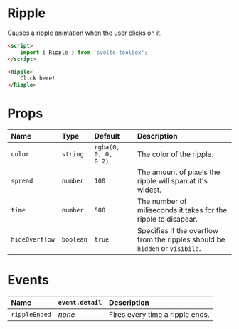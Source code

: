 # Ripple

Causes a ripple animation when the user clicks on it.

```html
<script>
    import { Ripple } from 'svelte-toolbox';
</script>

<Ripple>
    Click here!
</Ripple>
```

# Props
| Name | Type | Default | Description
|:-----|:-----|:--------|:------------
| `color` | `string` | `rgba(0, 0, 0, 0.2)` | The color of the ripple.
| `spread` | `number` | `100` | The amount of pixels the ripple will span at it's widest.
| `time` | `number` | `500` | The number of miliseconds it takes for the ripple to disapear.
| `hideOverflow` | `boolean` | `true` | Specifies if the overflow from the ripples should be `hidden` or `visibile`.

# Events
| Name | `event.detail` | Description
|:-|:-|:-
| `rippleEnded` | _none_ | Fires every time a ripple ends. 